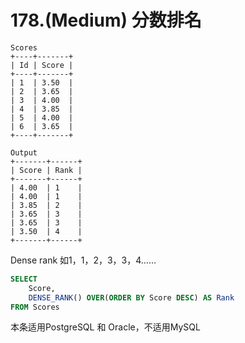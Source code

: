 # 178.\(Medium\) 分数排名

```text
Scores
+----+-------+
| Id | Score |
+----+-------+
| 1  | 3.50  |
| 2  | 3.65  |
| 3  | 4.00  |
| 4  | 3.85  |
| 5  | 4.00  |
| 6  | 3.65  |
+----+-------+

Output
+-------+------+
| Score | Rank |
+-------+------+
| 4.00  | 1    |
| 4.00  | 1    |
| 3.85  | 2    |
| 3.65  | 3    |
| 3.65  | 3    |
| 3.50  | 4    |
+-------+------+
```

Dense rank 如1，1，2，3，3，4……

```sql
SELECT 
    Score, 
    DENSE_RANK() OVER(ORDER BY Score DESC) AS Rank
FROM Scores
```

本条适用PostgreSQL 和 Oracle，不适用MySQL

